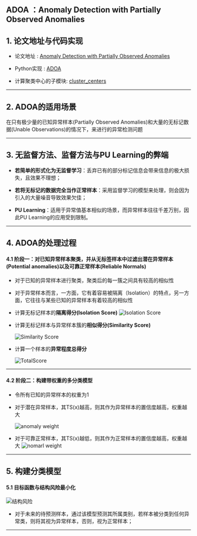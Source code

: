 ## ADOA ：Anomaly Detection with Partially Observed Anomalies

## 1. 论文地址与代码实现
- 论文地址 : [Anomaly Detection with Partially Observed Anomalies](https://github.com/Albertsr/Anomaly-Detection/blob/master/SemiSupervised-ADOA/Anomaly%20Detection%20with%20Partially%20Observed%20Anomalies.pdf)

- Python实现 : [ADOA](https://github.com/Albertsr/Anomaly-Detection/blob/master/SemiSupervised-ADOA/ADOA.py)
  
- 计算聚类中心的子模块: [cluster_centers](https://github.com/Albertsr/Anomaly-Detection/blob/master/SemiSupervised-ADOA/cluster_centers.py)

---

## 2. ADOA的适用场景
在只有极少量的已知异常样本(Partially Observed Anomalies)和大量的无标记数据(Unable Observations)的情况下，来进行的异常检测问题

---

## 3. 无监督方法、监督方法与PU Learning的弊端

- **若简单的形式化为无监督学习**：丢弃已有的部分标记信息会带来信息的极大损失，且效果不理想；

- **若将无标记的数据完全当作正常样本**：采用监督学习的模型来处理，则会因为引入的大量噪音导致效果欠佳；

- **PU Learning**：适用于异常值基本相似的场景，而异常样本往往千差万别，因此PU Learning的应用受到限制。

---

## 4. ADOA的处理过程

#### 4.1 阶段一：对已知异常样本聚类，并从无标签样本中过滤出潜在异常样本(Potential anomalies)**以及**可靠正常样本(Reliable Normals)

- 对于已知的异常样本进行聚类，聚类后的每一簇之间具有较高的相似性

- 对于异常样本而言，一方面，它有着容易被隔离（Isolation）的特点，另一方面，它往往与某些已知的异常样本有着较高的相似性
 
- 计算无标记样本的**隔离得分(Isolation Score)** 
  ![Isolation Score](https://github.com/Albertsr/Anomaly-Detection/blob/master/SemiSupervised-ADOA/Pics/Isolation%20Score.jpg)


- 计算无标记样本与异常样本簇的**相似得分(Similarity Score)**

  ![Similarity Score](https://github.com/Albertsr/Anomaly-Detection/blob/master/SemiSupervised-ADOA/Pics/Similarity%20Score.jpg)

- 计算一个样本的**异常程度总得分**

  ![TotalScore](https://github.com/Albertsr/Anomaly-Detection/blob/master/SemiSupervised-ADOA/Pics/Total%20Score.jpg)

---

#### 4.2 阶段二：构建带权重的多分类模型

- 令所有已知的异常样本的权重为1
- 对于潜在异常样本，其TS(x)越高，则其作为异常样本的置信度越高，权重越大

  ![anomaly weight](https://github.com/Albertsr/Anomaly-Detection/blob/master/SemiSupervised-ADOA/Pics/%E5%BC%82%E5%B8%B8%E6%9D%83%E9%87%8D.jpg)
  
- 对于可靠正常样本，其TS(x)越低，则其作为正常样本的置信度越高，权重越大
  ![nomarl weight](https://github.com/Albertsr/Anomaly-Detection/blob/master/SemiSupervised-ADOA/Pics/%E6%AD%A3%E5%B8%B8%E6%9D%83%E9%87%8D.jpg)
   
---

## 5. 构建分类模型

#### 5.1 目标函数与结构风险最小化
![结构风险](https://github.com/Albertsr/Anomaly-Detection/blob/master/SemiSupervised-ADOA/Pics/%E7%BB%93%E6%9E%84%E9%A3%8E%E9%99%A9.jpg)

- 对于未来的待预测样本，通过该模型预测其所属类别，若样本被分类到任何异常类，则将其视为异常样本，否则，视为正常样本；

---
